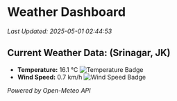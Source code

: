 
# Weather Dashboard

_Last Updated: 2025-05-01 02:44:53_

## Current Weather Data: (Srinagar, JK)
- **Temperature:** 16.1 °C ![Temperature Badge](https://img.shields.io/badge/Temperature-Low%20Temp-blue)
- **Wind Speed:** 0.7 km/h ![Wind Speed Badge](https://img.shields.io/badge/Wind%20Speed-Light%20Wind-blue)

*Powered by Open-Meteo API*
